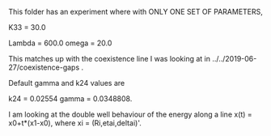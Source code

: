 This folder has an experiment where with ONLY ONE SET OF PARAMETERS,

K33 = 30.0

Lambda = 600.0
omega = 20.0

This matches up with the coexistence line I was looking at in ../../2019-06-27/coexistence-gaps .

Default gamma and k24 values are 

k24 = 0.02554
gamma = 0.0348808.


I am looking at the double well behaviour of the energy along a line x(t) = x0+t*(x1-x0), where xi = (Ri,etai,deltai)'. 